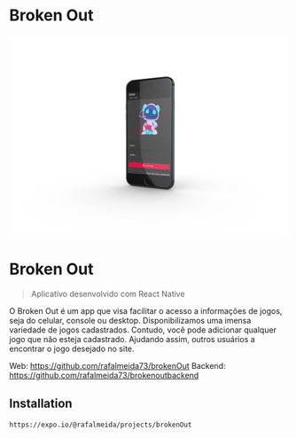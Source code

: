 # Broken Out

<img src="assets/threed_mockup.png" />

# Broken Out
> Aplicativo desenvolvido com React Native

O Broken Out é um app que visa facilitar o acesso a informações de jogos, seja do celular, console ou desktop. Disponibilizamos uma imensa variedade de jogos cadastrados. Contudo, você pode adicionar qualquer jogo que não esteja cadastrado. Ajudando assim, outros usuários a encontrar o jogo desejado no site.

Web: https://github.com/rafalmeida73/brokenOut
Backend: https://github.com/rafalmeida73/brokenoutbackend

## Installation

```sh
https://expo.io/@rafalmeida/projects/brokenOut
```
